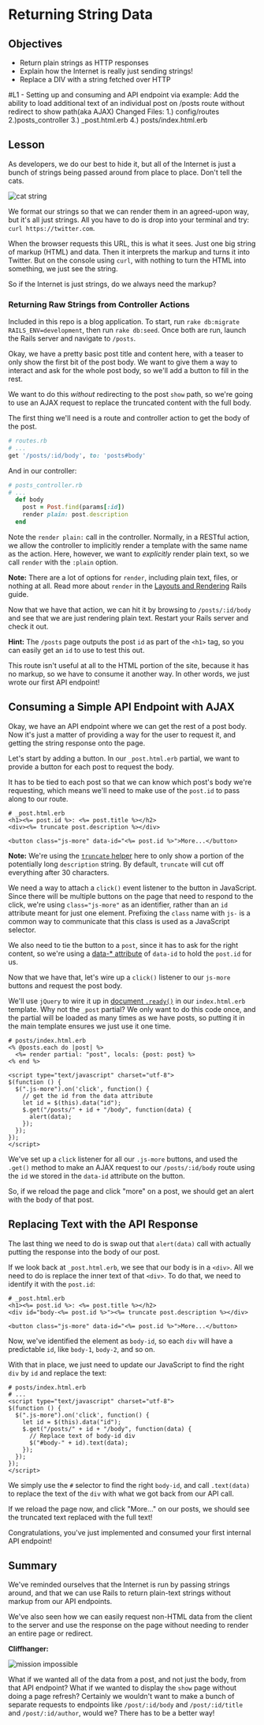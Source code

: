 # Returning String Data

## Objectives

- Return plain strings as HTTP responses
- Explain how the Internet is really just sending strings!
- Replace a DIV with a string fetched over HTTP

#L1 - Setting up and consuming and API endpoint via example: Add the ability to load additional text of an individual post on /posts route without redirect to show path(aka AJAX)
Changed Files:
1.) config/routes 
2.)posts_controller
3.) _post.html.erb 
4.) posts/index.html.erb





## Lesson

As developers, we do our best to hide it, but all of the Internet is
just a bunch of strings being passed around from place to place. Don't
tell the cats.

![cat string](http://i.giphy.com/DXgkevJQFPhew.gif)

We format our strings so that we can render them in an agreed-upon way, but it's
all just strings. All you have to do is drop into your terminal and try: `curl https://twitter.com`.

When the browser requests this URL, this is what it sees. Just one big string of
markup (HTML) and data. Then it interprets the markup and turns it into Twitter.
But on the console using `curl`, with nothing to turn the HTML into something,
we just see the string.

So if the Internet is just strings, do we always need the markup?

### Returning Raw Strings from Controller Actions

Included in this repo is a blog application. To start, run `rake db:migrate RAILS_ENV=development`, then run `rake db:seed`. Once both are run, launch the
Rails server and navigate to `/posts`.

Okay, we have a pretty basic post title and content here, with a teaser
to only show the first bit of the post body. We want to give them a way
to interact and ask for the whole post body, so we'll add a button to
fill in the rest.

We want to do this _without_ redirecting to the post `show` path, so we're
going to use an AJAX request to replace the truncated content with the
full body.

The first thing we'll need is a route and controller action to get the
body of the post.

```ruby
# routes.rb
# ...
get '/posts/:id/body', to: 'posts#body'
```

And in our controller:

```ruby
# posts_controller.rb
# ...
  def body
    post = Post.find(params[:id])
    render plain: post.description
  end
```

Note the `render plain:` call in the controller. Normally, in a RESTful
action, we allow the controller to implicitly render a template with the
same name as the action. Here, however, we want to _explicitly_ render
plain text, so we call `render` with the `:plain` option.

**Note:** There are a lot of options for `render`, including plain text,
files, or nothing at all. Read more about `render` in the
[Layouts and Rendering][layouts] Rails guide.

Now that we have that action, we can hit it by browsing to
`/posts/:id/body` and see that we are just rendering plain text. Restart your
Rails server and check it out.

**Hint:** The `/posts` page outputs the post `id` as part of the `<h1>`
tag, so you can easily get an `id` to use to test this out.

This route isn't useful at all to the HTML portion of the site, because it has
no markup, so we have to consume it another way. In other words, we just wrote
our first API endpoint!

## Consuming a Simple API Endpoint with AJAX

Okay, we have an API endpoint where we can get the rest of a post body.
Now it's just a matter of providing a way for the user to request it,
and getting the string response onto the page.

Let's start by adding a button. In our `_post.html.erb` partial, we want
to provide a button for each post to request the body.

It has to be tied to each post so that we can know which post's body
we're requesting, which means we'll need to make use of the `post.id` to
pass along to our route.

```erb
# _post.html.erb
<h1><%= post.id %>: <%= post.title %></h2>
<div><%= truncate post.description %></div>

<button class="js-more" data-id="<%= post.id %>">More...</button>
```

**Note:** We're using the [`truncate` helper][truncate] here to only show a
portion of the potentially long `description` string. By default, `truncate`
will cut off everything after 30 characters.

We need a way to attach a `click()` event listener to the button in JavaScript.
Since there will be multiple buttons on the page that need to respond to the
click, we're using `class="js-more"` as an identifier, rather than an `id`
attribute meant for just one element. Prefixing the `class` name with `js-` is a
common way to communicate that this class is used as a JavaScript selector.

We also need to tie the button to a `post`, since it has to ask for the right
content, so we're using a [data-\* attribute][attribute] of `data-id` to hold
the `post.id` for us.

Now that we have that, let's wire up a `click()` listener to our
`js-more` buttons and request the post body.

We'll use `jQuery` to wire it up in [document `.ready()`][jquery] in our
`index.html.erb` template. Why not the `_post` partial? We only want to do this
code once, and the partial will be loaded as many times as we have posts, so
putting it in the main template ensures we just use it one time.

```erb
# posts/index.html.erb
<% @posts.each do |post| %>
  <%= render partial: "post", locals: {post: post} %>
<% end %>

<script type="text/javascript" charset="utf-8">
$(function () {
  $(".js-more").on('click', function() {
    // get the id from the data attribute
    let id = $(this).data("id");
    $.get("/posts/" + id + "/body", function(data) {
      alert(data);
    });
  });
});
</script>
```

We've set up a `click` listener for all our `.js-more` buttons, and used
the `.get()` method to make an AJAX request to our `/posts/:id/body`
route using the `id` we stored in the `data-id` attribute on the button.

So, if we reload the page and click "more" on a post, we should get an
alert with the body of that post.

## Replacing Text with the API Response

The last thing we need to do is swap out that `alert(data)` call with
actually putting the response into the body of our post.

If we look back at `_post.html.erb`, we see that our body is in a
`<div>`. All we need to do is replace the inner text of that `<div>`. To
do that, we need to identify it with the `post.id`:

```erb
# _post.html.erb
<h1><%= post.id %>: <%= post.title %></h2>
<div id="body-<%= post.id %>"><%= truncate post.description %></div>

<button class="js-more" data-id="<%= post.id %>">More...</button>
```

Now, we've identified the element as `body-id`, so each `div` will have a
predictable `id`, like `body-1`, `body-2`, and so on.

With that in place, we just need to update our JavaScript to find the
right `div` by `id` and replace the text:

```erb
# posts/index.html.erb
# ...
<script type="text/javascript" charset="utf-8">
$(function () {
  $(".js-more").on('click', function() {
    let id = $(this).data("id");
    $.get("/posts/" + id + "/body", function(data) {
      // Replace text of body-id div
      $("#body-" + id).text(data);
    });
  });
});
</script>
```

We simply use the `#` selector to find the right `body-id`, and call
`.text(data)` to replace the text of the `div` with what we got back
from our API call.

If we reload the page now, and click "More..." on our posts, we should
see the truncated text replaced with the full text!

Congratulations, you've just implemented and consumed your first
internal API endpoint!

## Summary

We've reminded ourselves that the Internet is run by passing strings
around, and that we can use Rails to return plain-text strings without
markup from our API endpoints.

We've also seen how we can easily request non-HTML data from the client
to the server and use the response on the page without needing to render
an entire page or redirect.

**Cliffhanger:**

![mission impossible](http://i.giphy.com/w39FdnnX0scIE.gif)

What if we wanted all of the data from a post, and not just the body,
from that API endpoint? What if we wanted to display the `show` page
without doing a page refresh? Certainly we wouldn't want to make a bunch
of separate requests to endpoints like `/post/:id/body` and
`/post/:id/title` and `/post/:id/author`, would we? There has to be a
better way!

[layouts]: http://guides.rubyonrails.org/layouts_and_rendering.html#using-render
[truncate]: http://api.rubyonrails.org/classes/ActionView/Helpers/TextHelper.html#method-i-truncate
[attribute]: https://developer.mozilla.org/en-US/docs/Web/Guide/HTML/Using_data_attributes
[jquery]: https://api.jquery.com/ready/
